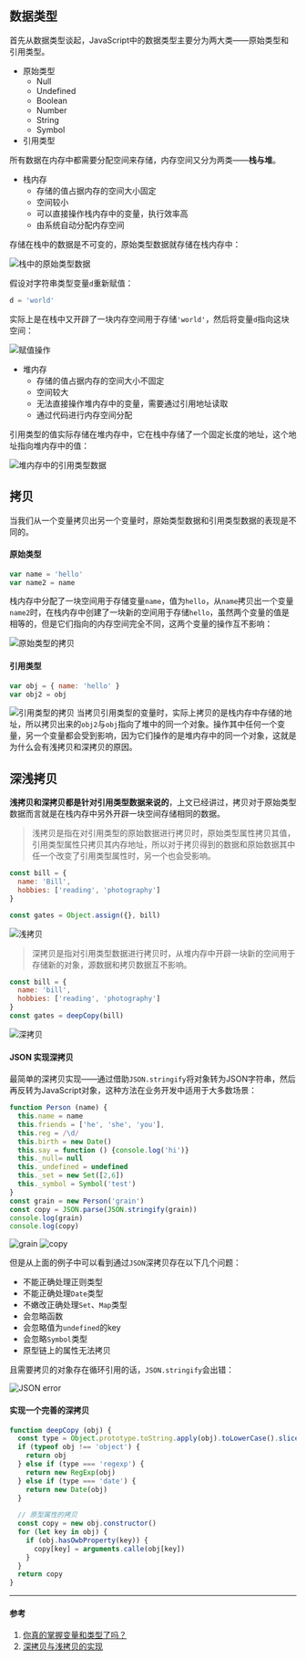 ## 数据类型
首先从数据类型谈起，JavaScript中的数据类型主要分为两大类——原始类型和引用类型。

- 原始类型
  - Null
  - Undefined
  - Boolean
  - Number
  - String
  - Symbol
- 引用类型

所有数据在内存中都需要分配空间来存储，内存空间又分为两类——**栈与堆**。

- 栈内存
  - 存储的值占据内存的空间大小固定
  - 空间较小
  - 可以直接操作栈内存中的变量，执行效率高
  - 由系统自动分配内存空间

存储在栈中的数据是不可变的，原始类型数据就存储在栈内存中：

![栈中的原始类型数据](https://pic.downk.cc/item/5e5d370098271cb2b8e55aeb.jpg)

假设对字符串类型变量`d`重新赋值：
```js
d = 'world'
```
实际上是在栈中又开辟了一块内存空间用于存储`'world'`，然后将变量`d`指向这块空间：

![赋值操作](https://pic.downk.cc/item/5e5d39df98271cb2b8e6e6d2.jpg)

- 堆内存
  - 存储的值占据内存的空间大小不固定
  - 空间较大
  - 无法直接操作堆内存中的变量，需要通过引用地址读取
  - 通过代码进行内存空间分配

引用类型的值实际存储在堆内存中，它在栈中存储了一个固定长度的地址，这个地址指向堆内存中的值：

![堆内存中的引用类型数据](https://pic.downk.cc/item/5e5d3d9898271cb2b8e8c0c9.jpg)

## 拷贝
当我们从一个变量拷贝出另一个变量时，原始类型数据和引用类型数据的表现是不同的。

#### 原始类型
```js
var name = 'hello'
var name2 = name
```

栈内存中分配了一块空间用于存储变量`name`，值为`hello`，从`name`拷贝出一个变量`name2`时，在栈内存中创建了一块新的空间用于存储`hello`，虽然两个变量的值是相等的，但是它们指向的内存空间完全不同，这两个变量的操作互不影响：

![原始类型的拷贝](https://pic.downk.cc/item/5e5d439498271cb2b8ebd601.jpg)

#### 引用类型
```js
var obj = { name: 'hello' }
var obj2 = obj
```

![引用类型的拷贝](https://pic.downk.cc/item/5e5d4c4598271cb2b8ef4d39.jpg)
当拷贝引用类型的变量时，实际上拷贝的是栈内存中存储的地址，所以拷贝出来的`obj2`与`obj`指向了堆中的同一个对象。操作其中任何一个变量，另一个变量都会受到影响，因为它们操作的是堆内存中的同一个对象，这就是为什么会有浅拷贝和深拷贝的原因。

## 深浅拷贝
**浅拷贝和深拷贝都是针对引用类型数据来说的**，上文已经讲过，拷贝对于原始类型数据而言就是在栈内存中另外开辟一块空间存储相同的数据。

> 浅拷贝是指在对引用类型的原始数据进行拷贝时，原始类型属性拷贝其值，引用类型属性只拷贝其内存地址，所以对于拷贝得到的数据和原始数据其中任一个改变了引用类型属性时，另一个也会受影响。

```js
const bill = {
  name: 'Bill',
  hobbies: ['reading', 'photography']
}

const gates = Object.assign({}, bill)
```
![浅拷贝](https://pic.downk.cc/item/5e5e84be98271cb2b8803497.jpg)

> 深拷贝是指对引用类型数据进行拷贝时，从堆内存中开辟一块新的空间用于存储新的对象，源数据和拷贝数据互不影响。

```js
const bill = {
  name: 'bill',
  hobbies: ['reading', 'photography']
}
const gates = deepCopy(bill)
```

![深拷贝](https://pic.downk.cc/item/5e5e88ff98271cb2b8873ae9.jpg)

#### JSON 实现深拷贝
最简单的深拷贝实现——通过借助`JSON.stringify`将对象转为JSON字符串，然后再反转为JavaScript对象，这种方法在业务开发中适用于大多数场景：
```js
function Person (name) {
  this.name = name
  this.friends = ['he', 'she', 'you'],
  this.reg = /\d/
  this.birth = new Date()
  this.say = function () {console.log('hi')}
  this._null= null
  this._undefined = undefined
  this._set = new Set([2,6])
  this._symbol = Symbol('test')
}
const grain = new Person('grain')
const copy = JSON.parse(JSON.stringify(grain))
console.log(grain)
console.log(copy)
```

![grain](https://pic.downk.cc/item/5e5e752d98271cb2b869521c.jpg)
![copy](https://pic.downk.cc/item/5e5e755e98271cb2b869c702.jpg)

但是从上面的例子中可以看到通过`JSON`深拷贝存在以下几个问题：

- 不能正确处理正则类型
- 不能正确处理`Date`类型
- 不嫩改正确处理`Set`、`Map`类型
- 会忽略函数
- 会忽略值为`undefined`的key
- 会忽略`Symbol`类型
- 原型链上的属性无法拷贝

且需要拷贝的对象存在循环引用的话，`JSON.stringify`会出错：

![JSON error](https://pic.downk.cc/item/5e5e765e98271cb2b86b5b01.jpg)

#### 实现一个完善的深拷贝
```js
function deepCopy (obj) {
  const type = Object.prototype.toString.apply(obj).toLowerCase().slice(8, -1)
  if (typeof obj !== 'object') {
    return obj
  } else if (type === 'regexp') {
    return new RegExp(obj)
  } else if (type === 'date') {
    return new Date(obj)
  }
  
  // 原型属性的拷贝
  const copy = new obj.constructor()
  for (let key in obj) {
    if (obj.hasOwbProperty(key)) {
      copy[key] = arguments.calle(obj[key])
    }
  }
  return copy
}
```

___
#### 参考
1. [你真的掌握变量和类型了吗？](https://juejin.im/post/5cec1bcff265da1b8f1aa08f#heading-6)
2. [深拷贝与浅拷贝的实现](http://www.alloyteam.com/2017/08/12978/)
